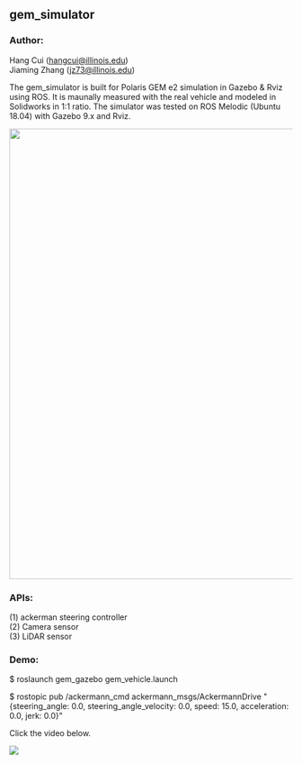## gem_simulator 

### Author:  
Hang Cui (hangcui@illinois.edu)  
Jiaming Zhang (jz73@illinois.edu)  

The gem_simulator is built for Polaris GEM e2 simulation in Gazebo & Rviz using ROS. It is maunally measured with the real vehicle and modeled in Solidworks in 1:1 ratio. The simulator was tested on ROS Melodic (Ubuntu 18.04) with Gazebo 9.x and Rviz.  

<img src="./images/gem_solidworks.png" width="800">

### APIs:

(1) ackerman steering controller  
(2) Camera sensor  
(3) LiDAR sensor  

### Demo:

$ roslaunch gem_gazebo gem_vehicle.launch  

$ rostopic pub /ackermann_cmd ackermann_msgs/AckermannDrive "{steering_angle: 0.0, steering_angle_velocity: 0.0, speed: 15.0, acceleration: 0.0, jerk: 0.0}"  

Click the video below.  

[![](http://img.youtube.com/vi/QQeMYGaLNcU/0.jpg)](http://www.youtube.com/watch?v=QQeMYGaLNcU "Go Straight ")  



